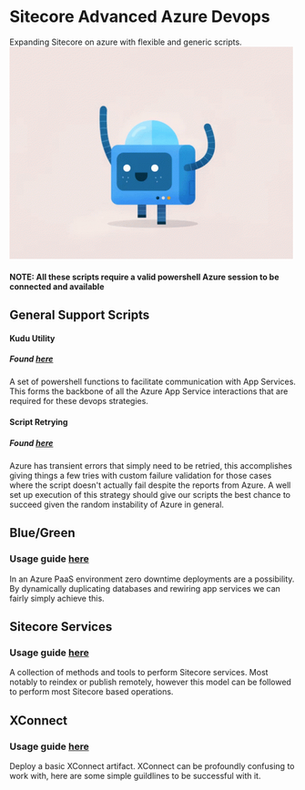 
# Sitecore Advanced Azure Devops
Expanding Sitecore on azure with flexible and generic scripts.
![Happy bot](happybot.gif)
#### NOTE: All these scripts require a valid powershell Azure session to be connected and available
## General Support Scripts
#### Kudu Utility
##### Found [here](Get-KuduUtility.ps1)
A set of powershell functions to facilitate communication with App Services.  This forms the backbone of all the Azure App Service interactions that are required for these devops strategies.  
#### Script Retrying
##### Found [here](Invoke-ScriptWithRetry.ps1)
Azure has transient errors that simply need to be retried, this accomplishes giving things a few tries with custom failure validation for those cases where the script doesn't actually fail despite the reports from Azure.  A well set up execution of this strategy should give our scripts the best chance to succeed given the random instability of Azure in general.
## Blue/Green
### Usage guide [here](bluegreen)
In an Azure PaaS environment zero downtime deployments are a possibility.  By dynamically duplicating databases and rewiring app services we can fairly simply achieve this.
## Sitecore Services
### Usage guide [here](Services)
A collection of methods and tools to perform Sitecore services.  Most notably to reindex or publish remotely, however this model can be followed to perform most Sitecore based operations.
## XConnect 
### Usage guide [here](XConnect)
Deploy a basic XConnect artifact.  XConnect can be profoundly confusing to work with, here are some simple guildlines to be successful with it.